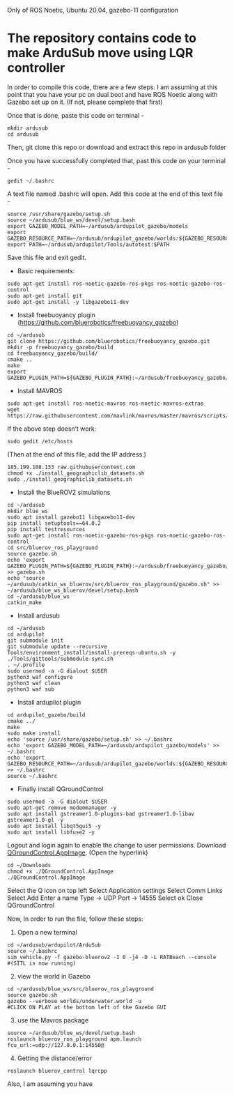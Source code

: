 Only of ROS Noetic, Ubuntu 20.04, gazebo-11 configuration

# The repository contains code to make ArduSub move using LQR controller

In order to compile this code, there are a few steps. I am assuming at this point that you have your pc on dual boot and have ROS Noetic along with Gazebo set up on it. (If not, please complete that first)

Once that is done, paste this code on terminal -
```
mkdir ardusub
cd ardusub
```

Then, git clone this repo or download and extract this repo in ardusub folder

Once you have successfully completed that, past this code on your terminal -
```
gedit ~/.bashrc
```

A text file named .bashrc will open. Add this code at the end of this text file -
```
source /usr/share/gazebo/setup.sh
source ~/ardusub/blue_ws/devel/setup.bash
export GAZEBO_MODEL_PATH=~/ardusub/ardupilot_gazebo/models
export GAZEBO_RESOURCE_PATH=~/ardusub/ardupilot_gazebo/worlds:${GAZEBO_RESOURCE_PATH}
export PATH=~/ardusub/ardupilot/Tools/autotest:$PATH
```
Save this file and exit gedit. 

 - Basic requirements:
```
sudo apt-get install ros-noetic-gazebo-ros-pkgs ros-noetic-gazebo-ros-control
sudo apt-get install git
sudo apt-get install -y libgazebo11-dev 
```
 - Install freebuoyancy plugin (https://github.com/bluerobotics/freebuoyancy_gazebo)
```
cd ~/ardusub
git clone https://github.com/bluerobotics/freebuoyancy_gazebo.git
mkdir -p freebuoyancy_gazebo/build
cd freebuoyancy_gazebo/build/
cmake ..
make
export GAZEBO_PLUGIN_PATH=${GAZEBO_PLUGIN_PATH}:~/ardusub/freebuoyancy_gazebo/build
```

- Install MAVROS
```
sudo apt-get install ros-noetic-mavros ros-noetic-mavros-extras
wget https://raw.githubusercontent.com/mavlink/mavros/master/mavros/scripts/install_geographiclib_datasets.sh
```
If the above step doesn’t work:
```
sudo gedit /etc/hosts
```
(Then at the end of this file, add the IP address.)
```
185.199.108.133 raw.githubusercontent.com
chmod +x ./install_geographiclib_datasets.sh
sudo ./install_geographiclib_datasets.sh
```

- Install the BlueROV2 simulations
```
cd ~/ardusub
mkdir blue_ws
sudo apt install gazebo11 libgazebo11-dev
pip install setuptools==64.0.2
pip install testresources
sudo apt-get install ros-noetic-gazebo-ros-pkgs ros-noetic-gazebo-ros-control
cd src/bluerov_ros_playground
source gazebo.sh
echo 'export GAZEBO_PLUGIN_PATH=${GAZEBO_PLUGIN_PATH}:~/ardusub/freebuoyancy_gazebo/build' >> gazebo.sh
echo "source ~/ardusub/catkin_ws_bluerov/src/bluerov_ros_playground/gazebo.sh" >> ~/ardusub/blue_ws_bluerov/devel/setup.bash
cd ~/ardusub/blue_ws
catkin_make
```

- Install ardusub
```
cd ~/ardusub
cd ardupilot
git submodule init
git submodule update --recursive
Tools/environment_install/install-prereqs-ubuntu.sh -y
./Tools/gittools/submodule-sync.sh
. ~/.profile
sudo usermod -a -G dialout $USER
python3 waf configure
python3 waf clean
python3 waf sub
```

- Install ardupilot plugin
```
cd ardupilot_gazebo/build
cmake ../
make
sudo make install
echo 'source /usr/share/gazebo/setup.sh' >> ~/.bashrc
echo 'export GAZEBO_MODEL_PATH=~/ardusub/ardupilot_gazebo/models' >> ~/.bashrc
echo 'export GAZEBO_RESOURCE_PATH=~/ardusub/ardupilot_gazebo/worlds:${GAZEBO_RESOURCE_PATH}' >> ~/.bashrc
source ~/.bashrc
```

- Finally install QGroundControl
```
sudo usermod -a -G dialout $USER
sudo apt-get remove modemmanager -y
sudo apt install gstreamer1.0-plugins-bad gstreamer1.0-libav gstreamer1.0-gl -y
sudo apt install libqt5gui5 -y
sudo apt install libfuse2 -y
```
Logout and login again to enable the change to user permissions.
Download [QGroundControl.AppImage](https://d176tv9ibo4jno.cloudfront.net/latest/QGroundControl.AppImage]). (Open the hyperlink)
```
cd ~/Downloads
chmod +x ./QGroundControl.AppImage
./QGroundControl.AppImage
 ```
Select the Q icon on top left
Select Application settings
Select Comm Links
Select Add
Enter a name
Type -> UDP
Port -> 14555
Select ok
Close QGroundControl

Now, In order to run the file, follow these steps:
1) Open a new terminal
```
cd ~/ardusub/ardupilot/ArduSub
source ~/.bashrc
sim_vehicle.py -f gazebo-bluerov2 -I 0 -j4 -D -L RATBeach --console
#(SITL is now running)
```

2) view the world in Gazebo
```
cd ~/ardusub/blue_ws/src/bluerov_ros_playground
source gazebo.sh
gazebo --verbose worlds/underwater.world -u
#CLICK ON PLAY at the bottom left of the Gazebo GUI
```
3) use the Mavros package 
```
source ~/ardusub/blue_ws/devel/setup.bash
roslaunch bluerov_ros_playground apm.launch fcu_url:=udp://127.0.0.1:14550@
```
4) Getting the distance/error
```
roslaunch bluerov_control lqrcpp
```

Also, I am assuming you have 
